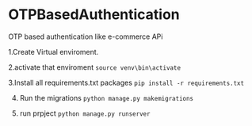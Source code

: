 # OTPBasedAuthentication
OTP based authentication like e-commerce APi


1.Create Virtual enviroment.

2.activate that enviroment
`source venv\bin\activate`

3.Install all requirements.txt packages
`pip install -r requirements.txt`

4. Run the migrations
`python manage.py makemigrations`

5. run prpject
`python manage.py runserver`
